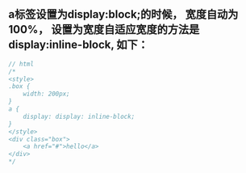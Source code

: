 ## a标签设置为display:block;的时候， 宽度自动为100%， 设置为宽度自适应宽度的方法是display:inline-block, 如下：
```javascript
// html
/*
<style>
.box {
	width: 200px;
}
a {
	display: display: inline-block;
}
</style>
<div class="box">
	<a href="#">hello</a>
</div>
*/
```
